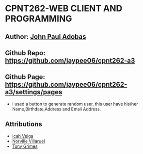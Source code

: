 # CPNT262-WEB CLIENT AND PROGRAMMING

## Author: [John Paul Adobas](https://github.com/jaypee06)

## Github Repo: https://github.com/jaypee06/cpnt262-a3
## Github Page: https://github.com/jaypee06/cpnt262-a3/settings/pages
- I used a button to generate random user, this user have his/her Name,Birthdate,Address and Email Address.
## Attributions
- [Icah Velga](https://github.com/Icahpv)
- [Norville Villaruel](https://github.com/nozky)
- [Tony Grimes](https://github.com/acidtone)
